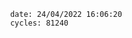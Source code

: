 

                date: 24/04/2022 16:06:20
                cycles: 81240

                         